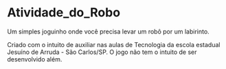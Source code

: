 # Atividade_do_Robo

Um simples joguinho onde você precisa levar um robô por um labirinto.



Criado com o intuito de auxiliar nas aulas de Tecnologia da escola estadual Jesuíno de Arruda - São Carlos/SP. O jogo não tem o intuito de ser desenvolvido além.

